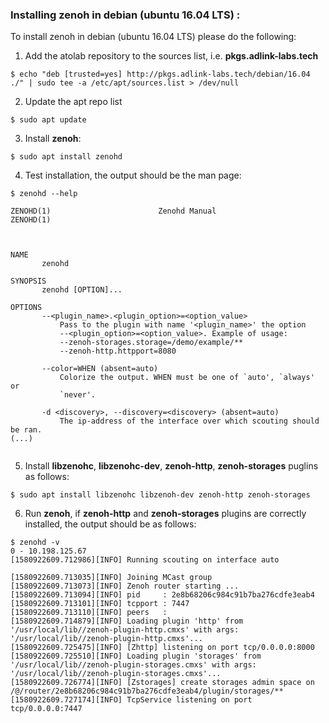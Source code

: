 
### Installing zenoh in debian (ubuntu 16.04 LTS) :

To install zenoh in debian (ubuntu 16.04 LTS) please do the following:

1. Add the atolab repository to the sources list, i.e. **pkgs.adlink-labs.tech** 
```
$ echo "deb [trusted=yes] http://pkgs.adlink-labs.tech/debian/16.04 ./" | sudo tee -a /etc/apt/sources.list > /dev/null
```

2. Update the apt repo list
```
$ sudo apt update
```

3. Install **zenoh**:
```
$ sudo apt install zenohd
```
4. Test installation, the output should be the man page:
```
$ zenohd --help

ZENOHD(1)                        Zenohd Manual                       ZENOHD(1)



NAME
       zenohd

SYNOPSIS
       zenohd [OPTION]...

OPTIONS
       --<plugin_name>.<plugin_option>=<option_value>
           Pass to the plugin with name '<plugin_name>' the option
           --<plugin_option>=<option_value>. Example of usage:
           --zenoh-storages.storage=/demo/example/**
           --zenoh-http.httpport=8080

       --color=WHEN (absent=auto)
           Colorize the output. WHEN must be one of `auto', `always' or
           `never'.

       -d <discovery>, --discovery=<discovery> (absent=auto)
           The ip-address of the interface over which scouting should be ran.
(...)           
           
```
5. Install **libzenohc**, **libzenohc-dev**, **zenoh-http**, **zenoh-storages** puglins as follows:
```
$ sudo apt install libzenohc libzenoh-dev zenoh-http zenoh-storages
```

6. Run **zenoh**, if **zenoh-http** and **zenoh-storages** plugins are correctly installed, the output should be as follows: 
```
$ zenohd -v
0 - 10.198.125.67
[1580922609.712986][INFO] Running scouting on interface auto

[1580922609.713035][INFO] Joining MCast group
[1580922609.713073][INFO] Zenoh router starting ...
[1580922609.713094][INFO] pid     : 2e8b68206c984c91b7ba276cdfe3eab4
[1580922609.713101][INFO] tcpport : 7447
[1580922609.713110][INFO] peers   : 
[1580922609.714879][INFO] Loading plugin 'http' from '/usr/local/lib//zenoh-plugin-http.cmxs' with args: '/usr/local/lib//zenoh-plugin-http.cmxs'...
[1580922609.725475][INFO] [Zhttp] listening on port tcp/0.0.0.0:8000
[1580922609.725510][INFO] Loading plugin 'storages' from '/usr/local/lib//zenoh-plugin-storages.cmxs' with args: '/usr/local/lib//zenoh-plugin-storages.cmxs'...
[1580922609.726774][INFO] [Zstorages] create storages admin space on /@/router/2e8b68206c984c91b7ba276cdfe3eab4/plugin/storages/**
[1580922609.727174][INFO] TcpService listening on port tcp/0.0.0.0:7447

```
